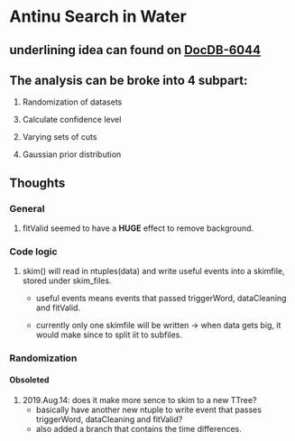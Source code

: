 # Antinu Search in Water

## underlining idea can found on [DocDB-6044](https://www.snolab.ca/snoplus/private/DocDB/cgi/ShowDocument?docid=6044)

## The analysis can be broke into 4 subpart:

1. Randomization of datasets
>
3. Calculate confidence level
>
2. Varying sets of cuts
>
4. Gaussian prior distribution
>

## Thoughts

### General

1. fitValid seemed to have a **HUGE** effect to remove background.

### Code logic

1. skim() will read in ntuples(data) and write useful events into a skimfile, stored under skim\_files.
	* useful events means events that passed triggerWord, dataCleaning and fitValid.

	* currently only one skimfile will be written -> when data gets big, it would make since to split iit to subfiles.

### Randomization

#### Obsoleted
1. 2019.Aug.14:
   does it make more sence to skim to a new TTree?
	* basically have another new ntuple to write event that passes triggerWord, dataCleaning and fitValid?
	* also added a branch that contains the time differences. 
